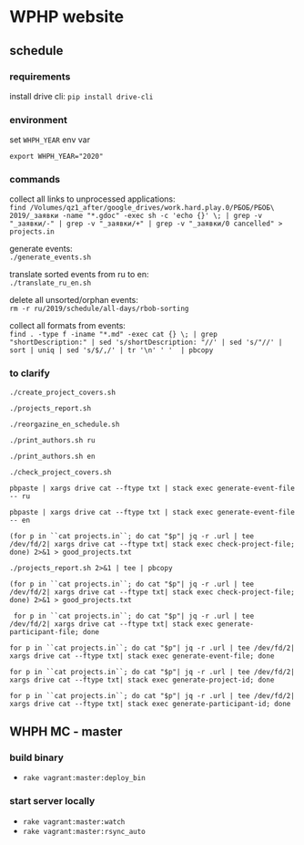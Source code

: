 # WPHP website

## schedule

### requirements

install drive cli: `pip install drive-cli` 

### environment

set `WHPH_YEAR` env var

`export WHPH_YEAR="2020"`

### commands

collect all links to unprocessed applications:  
`find /Volumes/qz1_after/google_drives/work.hard.play.0/РБОБ/РБОБ\ 2019/_заявки -name "*.gdoc" -exec sh -c 'echo {}' \; | grep -v "_заявки/-" | grep -v "_заявки/+" | grep -v "_заявки/0 cancelled" > projects.in`

generate events:  
`./generate_events.sh`

translate sorted events from ru to en:  
`./translate_ru_en.sh`

delete all unsorted/orphan events:  
`rm -r ru/2019/schedule/all-days/rbob-sorting`

collect all formats from events:  
`find . -type f -iname "*.md" -exec cat {} \; | grep  "shortDescription:" | sed 's/shortDescription: "//' | sed 's/"//' | sort | uniq | sed 's/$/,/' | tr '\n' ' '  | pbcopy`


### to clarify

`./create_project_covers.sh`

`./projects_report.sh`

`./reorgazine_en_schedule.sh`

`./print_authors.sh ru`

`./print_authors.sh en`

`./check_project_covers.sh`

`pbpaste | xargs drive cat --ftype txt | stack exec generate-event-file -- ru`

`pbpaste | xargs drive cat --ftype txt | stack exec generate-event-file -- en`

`(for p in ``cat projects.in``; do cat "$p"| jq -r .url | tee /dev/fd/2| xargs drive cat --ftype txt| stack exec check-project-file; done) 2>&1 > good_projects.txt`

`./projects_report.sh 2>&1 | tee | pbcopy`

`(for p in ``cat projects.in``; do cat "$p"| jq -r .url | tee /dev/fd/2| xargs drive cat --ftype txt| stack exec check-project-file; done) 2>&1 > good_projects.txt`

` for p in ``cat projects.in``; do cat "$p"| jq -r .url | tee /dev/fd/2| xargs drive cat --ftype txt| stack exec generate-participant-file; done`

`for p in ``cat projects.in``; do cat "$p"| jq -r .url | tee /dev/fd/2| xargs drive cat --ftype txt| stack exec generate-event-file; done`

`for p in ``cat projects.in``; do cat "$p"| jq -r .url | tee /dev/fd/2| xargs drive cat --ftype txt| stack exec generate-project-id; done`

`for p in ``cat projects.in``; do cat "$p"| jq -r .url | tee /dev/fd/2| xargs drive cat --ftype txt| stack exec generate-participant-id; done`

## WHPH MC - master

### build binary
- `rake vagrant:master:deploy_bin`

### start server locally
- `rake vagrant:master:watch`
- `rake vagrant:master:rsync_auto`

